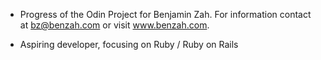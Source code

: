 * Progress of the Odin Project for Benjamin Zah. For information contact at bz@benzah.com or visit www.benzah.com. 

* Aspiring developer, focusing on Ruby / Ruby on Rails